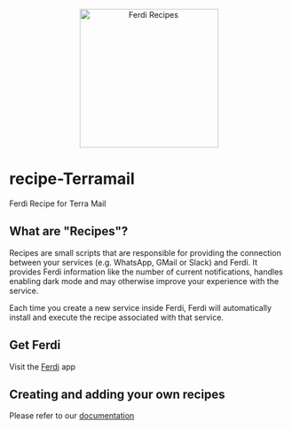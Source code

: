 
<p align="center">
    <a href="https://getferdi.com/services">
      <img src="https://raw.githubusercontent.com/getferdi/recipes/master/logo.svg" alt="Ferdi Recipes" width="250"/>
    </a>
</p>

# recipe-Terramail
Ferdi Recipe for Terra Mail 
## What are "Recipes"?

Recipes are small scripts that are responsible for providing the connection between your services (e.g. WhatsApp, GMail or Slack) and Ferdi. It provides Ferdi information like the number of current notifications, handles enabling dark mode and may otherwise improve your experience with the service.

Each time you create a new service inside Ferdi, Ferdi will automatically install and execute the recipe associated with that service.

## Get Ferdi

Visit the [Ferdi](https://github.com/getferdi/ferdi) app 
## Creating and adding your own recipes

Please refer to our [documentation](https://github.com/getferdi/recipes/blob/master/docs/integration.md)

